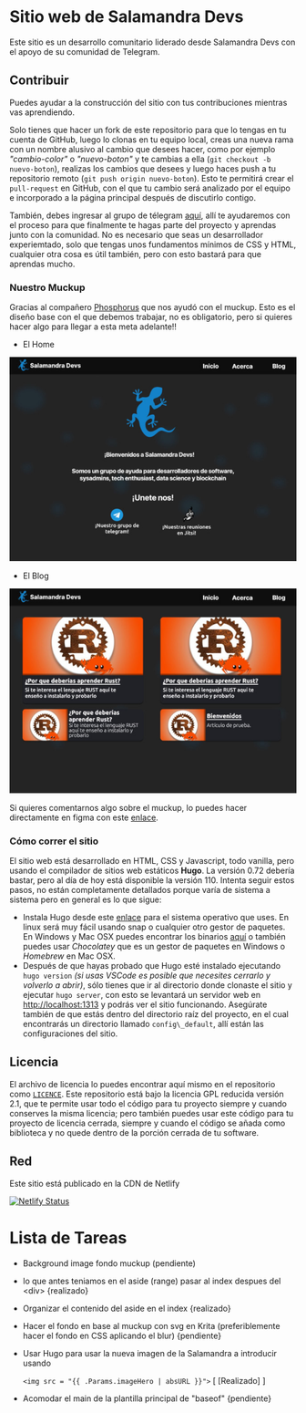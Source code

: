 # Sitio web de Salamandra Devs

Este sitio es un desarrollo comunitario liderado desde Salamandra Devs con el apoyo de su comunidad de Telegram.

## Contribuir

Puedes ayudar a la construcción del sitio con tus contribuciones mientras vas aprendiendo. 

Solo tienes que hacer un fork de este repositorio para que lo tengas en tu cuenta de GitHub, luego lo clonas en tu equipo local, creas una nueva rama con un nombre alusivo al cambio que desees hacer, como por ejemplo _"cambio-color"_ o _"nuevo-boton"_ y te cambias a ella (`git checkout -b nuevo-boton`), realizas los cambios que desees y luego haces push a tu repositorio remoto (`git push origin nuevo-boton`). Esto te permitirá crear el `pull-request` en GitHub, con el que tu cambio será analizado por el equipo e incorporado a la página principal después de discutirlo contigo. 

También, debes ingresar al grupo de télegram [aquí](https://t.me/salamandradevs), allí te ayudaremos con el proceso para que finalmente te hagas parte del proyecto y aprendas junto con la comunidad. No es necesario que seas un desarrollador experiemtado, solo que tengas unos fundamentos mínimos de CSS y HTML, cualquier otra cosa es útil también, pero con esto bastará para que aprendas mucho.

### Nuestro Muckup
Gracias al compañero [Phosphorus](https://t.me/PhosphorusM) que nos ayudó con el muckup. Esto es el diseño base con el que debemos trabajar, no es obligatorio, pero si quieres hacer algo para llegar a esta meta adelante!!

- El Home

![Muckup del Home](static/images/muckup_home.jpg)

- El Blog

![Muckup del Blog](static/images/muckup_blog.jpg)

Si quieres comentarnos algo sobre el muckup, lo puedes hacer directamente en figma con este [enlace](https://www.figma.com/file/PmGd5FOrFBuaIYpJZWLJzJ/Salamandra-Devs?node-id=0%3A1&t=s0O5F1VyVbQZKxgw-0).

### Cómo correr el sitio

El sitio web está desarrollado en HTML, CSS y Javascript, todo vanilla, pero usando el compilador de sitios web estáticos **Hugo**. La versión 0.72 debería bastar, pero al día de hoy está disponible la versión 110. Intenta seguir estos pasos, no están completamente detallados porque varía de sistema a sistema pero en general es lo que sigue:

- Instala Hugo desde este [enlace](https://gohugo.io/installation/) para el sistema operativo que uses. En linux será muy fácil usando snap o cualquier otro gestor de paquetes. En Windows y Mac OSX puedes encontrar los binarios [aquí](https://github.com/gohugoio/hugo/releases/) o también puedes usar _Chocolatey_ que es un gestor de paquetes en Windows o _Homebrew_ en Mac OSX.
- Después de que hayas probado que Hugo esté instalado ejecutando `hugo version` _(si usas VSCode es posible que necesites cerrarlo y volverlo a abrir)_, sólo tienes que ir al directorio donde clonaste el sitio y ejecutar `hugo server`, con esto se levantará un servidor web en [http://localhost:1313](http://localhost:1313) y podrás ver el sitio funcionando. Asegúrate también de que estás dentro del directorio raíz del proyecto, en el cual encontrarás un directorio llamado `config\_default`, allí están las configuraciones del sitio.

## Licencia
El archivo de licencia lo puedes encontrar aquí mismo en el repositorio como [`LICENCE`](https://github.com/SalamandraDevs/salamandradevs/blob/main/LICENSE). Este repositorio está bajo la licencia GPL reducida versión 2.1, que te permite usar todo el código para tu proyecto siempre y cuando conserves la misma licencia; pero también puedes usar este código para tu proyecto de licencia cerrada, siempre y cuando el código se añada como biblioteca y no quede dentro de la porción cerrada de tu software.

## Red

Este sitio está publicado en la CDN de Netlify

[![Netlify Status](https://api.netlify.com/api/v1/badges/fa212863-f227-4f0d-9260-a24049a95c0e/deploy-status)](https://app.netlify.com/sites/salamandradevs/deploys)

# Lista de Tareas

- Background image fondo muckup (pendiente) 
- lo que antes teniamos en el aside (range) pasar al index despues del <div\> {realizado}
- Organizar el contenido del aside en el index {realizado}
- Hacer el fondo en base al muckup con svg en Krita (preferiblemente hacer el fondo en CSS aplicando el blur) {pendiente}
- Usar Hugo para usar la nueva imagen de la Salamandra a introducir usando 

    `<img src = "{{ .Params.imageHero | absURL }}">` [ [Realizado] ]
- Acomodar el main de la plantilla principal de "baseof" {pendiente}